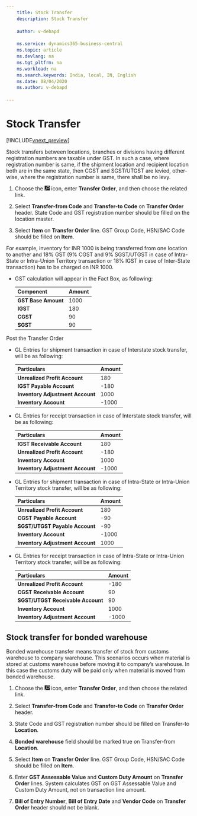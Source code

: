 ```yaml
---
    title: Stock Transfer
    description: Stock Transfer

    author: v-debapd

    ms.service: dynamics365-business-central
    ms.topic: article
    ms.devlang: na
    ms.tgt_pltfrm: na
    ms.workload: na
    ms.search.keywords: India, local, IN, English
    ms.date: 08/04/2020
    ms.author: v-debapd

---
```


# Stock Transfer

[!INCLUDE[vnext_preview](../../includes/vnext_preview.md)]

Stock transfers between locations, branches or divisions having different registration numbers are taxable under GST. In such a case, where registration number is same, if the shipment location and recipient location both are in the same state, then CGST and SGST/UTGST are levied, other-wise, where the registration number is same, there shall be no levy.

1.  Choose the ![Search for Page or Report](image/search_small.png "Search for Page or Report icon") icon, enter **Transfer Order**, and then choose the related link. 
2. Select **Transfer-from Code** and **Transfer-to Code** on **Transfer Order** header.  State Code and GST registration number should be filled on the location master.

3. Select **Item** on **Transfer Order** line. GST Group Code, HSN/SAC Code should be filled on **Item**.


For example, inventory for INR 1000 is being transferred from one location to another and 18% GST (9% CGST and 9% SGST/UTGST in case of Intra-State or Intra-Union Territory transaction or 18% IGST in case of Inter-State transaction) has to be charged on INR 1000.

- GST calculation will appear in the Fact Box, as following:
    
    |Component|Amount|
    |----------------------------------|---------------------------------------|  
    |**GST Base Amount**|1000|  
    |**IGST**|180|
    |**CGST**|90| 
    |**SGST**|90|

Post the Transfer Order

- GL Entries for shipment transaction in case of Interstate stock transfer, will be as following:

    |Particulars|Amount|
    |----------------------------------|---------------------------------------|  
    |**Unrealized Profit Account**|180|
    |**IGST Payable Account**|-180|
    |**Inventory Adjustment Account**|1000|
    |**Inventory Account**|-1000|

- GL Entries for receipt transaction in case of Interstate stock transfer, will be as following:
    
    |Particulars|Amount|
    |----------------------------------|---------------------------------------|  
    |**IGST Receivable Account**|180|  
    |**Unrealized Profit Account**|-180|  
    |**Inventory Account**|1000|
    |**Inventory Adjustment Account**|-1000|

- GL Entries for shipment transaction in case of Intra-State or Intra-Union Territory stock transfer, will be as following:

    |Particulars|Amount|
    |----------------------------------|---------------------------------------|  
    |**Unrealized Profit Account**|180|  
    |**CGST Payable Account**|-90|
    |**SGST/UTGST Payable Account**|-90|  
    |**Inventory Account**|-1000|
    |**Inventory Adjustment Account**|1000|

- GL Entries for receipt transaction in case of Intra-State or Intra-Union Territory stock transfer, will be as following:

    |Particulars|Amount|
    |----------------------------------|---------------------------------------|  
    |**Unrealized Profit Account**|-180|  
    |**CGST Receivable Account**|90|
    |**SGST/UTGST Receivable Account**|90|  
    |**Inventory Account**|1000| 
    |**Inventory Adjustment Account**|-1000|

## Stock transfer for bonded warehouse

Bonded warehouse transfer means transfer of stock from customs warehouse to company warehouse. This scenarios occurs when material is stored at customs warehouse before moving it to company’s warehouse. In this case the customs duty will be paid only when material is moved from bonded warehouse.

1. Choose the ![Search for Page or Report](image/search_small.png "Search for Page or Report icon") icon, enter **Transfer Order**, and then choose the related link. 
2. Select **Transfer-from Code** and **Transfer-to Code** on **Transfer Order** header. 
3. State Code and GST registration number should be filled on Transfer-to **Location**.
4. **Bonded warehouse** field should be marked true on Transfer-from **Location**.

3. Select **Item** on **Transfer Order** line. GST Group Code, HSN/SAC Code should be filled on **Item**.

4. Enter **GST Assessable Value** and **Custom Duty Amount** on **Transfer Order** lines. System calculates GST on GST Assessable Value and Custom Duty Amount, not on transaction line amount.

5. **Bill of Entry Number**, **Bill of Entry Date** and **Vendor Code** on **Transfer Order** header should not be blank.






































